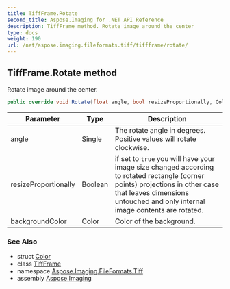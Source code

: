 ```yaml
---
title: TiffFrame.Rotate
second_title: Aspose.Imaging for .NET API Reference
description: TiffFrame method. Rotate image around the center
type: docs
weight: 190
url: /net/aspose.imaging.fileformats.tiff/tiffframe/rotate/
---
```

## TiffFrame.Rotate method

Rotate image around the center.

```csharp
public override void Rotate(float angle, bool resizeProportionally, Color backgroundColor)
```

| Parameter | Type | Description |
| --- | --- | --- |
| angle | Single | The rotate angle in degrees. Positive values will rotate clockwise. |
| resizeProportionally | Boolean | if set to `true` you will have your image size changed according to rotated rectangle (corner points) projections in other case that leaves dimensions untouched and only internal image contents are rotated. |
| backgroundColor | Color | Color of the background. |

### See Also

* struct [Color](../../../aspose.imaging/color/)
* class [TiffFrame](../)
* namespace [Aspose.Imaging.FileFormats.Tiff](../../tiffframe/)
* assembly [Aspose.Imaging](../../../)


